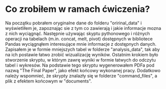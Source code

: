 # Co zrobiłem w ramach ćwiczenia?
Na początku pobrałem oryginalne dane do folderu "oririnal_data" i wyświetliłem je, zapoznając sie z tym co zawierają i jakie informacje mozna z nich wyciągnąć.
Następnie używając skyptu pythonowego i różnych operacji na tabelach (m.in. concat, melt, pivot) dostępnych w bibliotece Pandas wyciągnąłem interesujące mnie informacje z dostępnych danych. 
Zapisałem je w formie mniejszych tabel w folderze "analysis_data", tak aby na ich postawie łatwo zrobić wizualizację wyników.
Ostatnim krokiem było stworzenie skryptu, w którym zawrę wyniki w formie łatwych do odczytu tabel i wykresów. 
Na podstawie tego skryptu wygenerowałem PDFa pod nazwą "The Final Paper", jako efekt końcowy wykonanej pracy.
Dodatkowo należy wspomnieć, że skrypty znalazły się w folderze "command_files", a plik z efektem końcowym w "documents".

